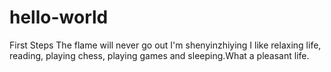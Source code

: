 # hello-world
First Steps
The flame will never go out
I'm shenyinzhiying
I like relaxing life, reading, playing chess, playing games and sleeping.What a pleasant life.
